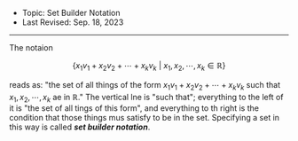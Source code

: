 - Topic: Set Builder Notation
- Last Revised: Sep. 18, 2023

---

The notaion

$$\left\{x_1v_1+x_2v_2+\cdots+x_kv_k\ |\ x_1,x_2,\cdots,x_k\in\mathbb{R}\right\}$$

reads as: "the set of all things of the form $x_1v_1+x_2v_2+\cdots+x_kv_k$ such that $x_1,x_2,\cdots,x_k$ ae in $\mathbb{R}$." The vertical lne is "such that"; everything to the left of it is "the set of all tings of this form", and everything to th right is the condition that those things mus satisfy to be in the set. Specifying a set in this way is called ***set builder notation***.
